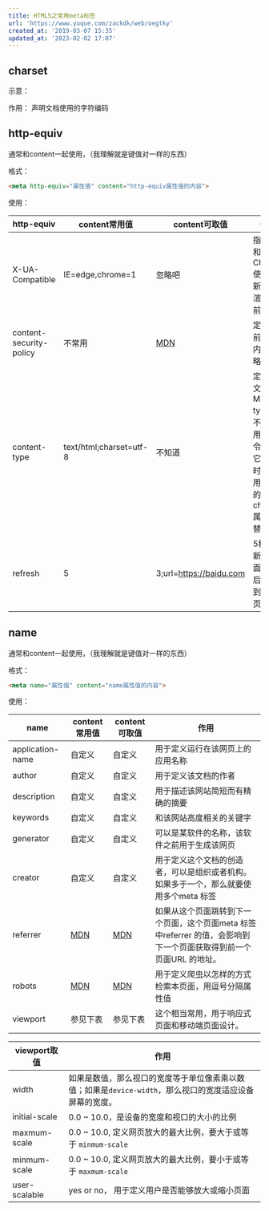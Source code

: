 ```yaml
---
title: HTML5之常用meta标签
url: 'https://www.yuque.com/zackdk/web/oegtky'
created_at: '2019-03-07 15:35'
updated_at: '2023-02-02 17:07'
---
```


## **charset**

示意：

作用： 声明文档使用的字符编码

## **http-equiv**

通常和content一起使用，（我理解就是键值对一样的东西）

格式：

```html
<meta http-equiv="属性值" content="http-equiv属性值的内容">
```

使用：

| http-equiv | content常用值 | content可取值 | 作用 |
| --- | --- | --- | --- |
| X-UA-Compatible | IE=edge,chrome=1 | 忽略吧 | 指定IE和Chrome使用最新版本渲染当前页面 |
| content-security-policy | 不常用 | [MDN](https://developer.mozilla.org/en-US/docs/Web/HTTP/Headers/Content-Security-Policy) | 定义当前页的内容策略 |
| content-type | text/html;charset=utf-8 | 不知道 | 定义该文档的 MIME type，不要使用该指令因为它已过时。. 使用 元素的charset 属性 代替。 |
| refresh | 5 | 3;url=https://baidu.com | 5秒后刷新页面/3秒后跳转到百度页面 |

## **name**

通常和content一起使用，（我理解就是键值对一样的东西）

格式：

```html
<meta name="属性值" content="name属性值的内容">
```

使用：

| name | content常用值 | content可取值 | 作用 |
| --- | --- | --- | --- |
| application-name | 自定义 | 自定义 | 用于定义运行在该网页上的应用名称 |
| author | 自定义 | 自定义 | 用于定义该文档的作者 |
| description | 自定义 | 自定义 | 用于描述该网站简短而有精确的摘要 |
| keywords | 自定义 | 自定义 | 和该网站高度相关的关键字 |
| generator | 自定义 | 自定义 | 可以是某软件的名称，该软件之前用于生成该网页 |
| creator | 自定义 | 自定义 | 用于定义这个文档的创造者，可以是组织或者机构。如果多于一个，那么就要使用多个meta 标签 |
| referrer | [MDN](https://developer.mozilla.org/zh-CN/docs/Web/HTML/Element/meta) | [MDN](https://developer.mozilla.org/zh-CN/docs/Web/HTML/Element/meta) | 如果从这个页面跳转到下一个页面，这个页面meta 标签中referrer 的值，会影响到下一个页面获取得到前一个页面URL 的地址。 |
| robots | [MDN](https://developer.mozilla.org/zh-CN/docs/Web/HTML/Element/meta) | [MDN](https://developer.mozilla.org/zh-CN/docs/Web/HTML/Element/meta) | 用于定义爬虫以怎样的方式检索本页面，用逗号分隔属性值 |
| viewport | 参见下表 | 参见下表 | 这个相当常用，用于响应式页面和移动端页面设计。 |

| viewport取值 | 作用 |
| --- | --- |
| width | 如果是数值，那么视口的宽度等于单位像素乘以数值；如果是`device-width`，那么视口的宽度适应设备屏幕的宽度。 |
| initial-scale | 0.0 ~ 10.0，是设备的宽度和视口的大小的比例 |
| maxmum-scale | 0.0 ~ 10.0, 定义网页放大的最大比例，要大于或等于 `minmum-scale` |
| minmum-scale | 0.0 ~ 10.0, 定义网页放大的最大比例，要小于或等于 `maxmum-scale` |
| user-scalable | yes or no， 用于定义用户是否能够放大或缩小页面 |
